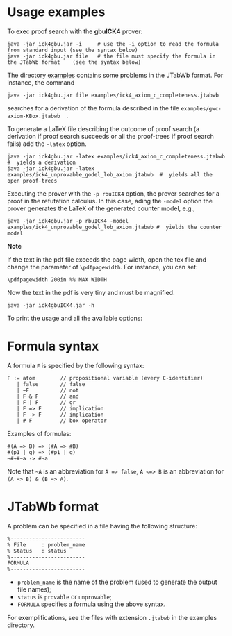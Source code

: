# Usage examples

To exec proof search with the **gbuICK4** prover:

```
java -jar ick4gbu.jar -i     # use the -i option to read the formula from standard input (see the syntax below)
java -jar ick4gbu.jar file   # the file must specify the formula in the JTabWb format    (see the syntax below)
```

The directory   [examples](https://github.com/ferram/jtabwb_provers/tree/master/ick4_gbuICK4/examples)  contains some problems in the JTabWb format.
For instance, the command

```
java -jar ick4gbu.jar file examples/ick4_axiom_c_completeness.jtabwb  
```

searches for a derivation of the formula described in the file `examples/gwc-axiom-KBox.jtabwb	`.

To generate a LaTeX file describing the outcome of proof search (a derivation if
proof search succeeds or all the proof-trees if proof search fails) add the `-latex` option.

```
java -jar ick4gbu.jar -latex examples/ick4_axiom_c_completeness.jtabwb        #  yields a derivation
java -jar ick4gbu.jar -latex examples/ick4_unprovable_godel_lob_axiom.jtabwb  #  yields all the open proof-trees           
```

Executing the prover with the `-p rbuICK4` option, the prover searches
for a proof in the refutation calculus. In this case, ading the
`-model` option the prover generates the LaTeX of the generated
counter model, e.g.,


```
java -jar ick4gbu.jar -p rbuICK4 -model examples/ick4_unprovable_godel_lob_axiom.jtabwb #  yields the counter model
```



**Note**

If the text in the pdf file exceeds the page width, open the tex file and change the parameter of 
`\pdfpagewidth`. For instance, you can set: 

```
\pdfpagewidth 200in %% MAX WIDTH
```

Now the text in the pdf is very tiny and must be magnified.



```
java -jar ick4gbuICK4.jar -h
```

To print the usage and all the available  options:

# Formula syntax

A formula `F` is specified by the following syntax:

```
F := atom        // propositional variable (every C-identifier)
   | false       // false
   | ~F          // not 
   | F & F       // and
   | F | F       // or
   | F => F      // implication
   | F -> F      // implication
   | # F         // box operator
```


Examples of formulas:

```
#(A => B) => (#A => #B)
#(p1 | q) => (#p1 | q)
~#~#~a -> #~a
```

Note that `~A` is an abbreviation for  `A => false`, `A <=> B` is an abbreviation for  `(A => B) & (B => A)`.


# JTabWb format

A problem can be specified in a file having the following structure:

```
%------------------------
% File     : problem_name
% Status   : status
%------------------------
FORMULA
%------------------------
```



- `problem_name` is the name of the problem (used to generate the output file names);
- `status` is `provable` or `unprovable`;
- `FORMULA` specifies a formula using the above syntax.

For exemplifications, see the files with extension `.jtabwb` in the examples directory. 

